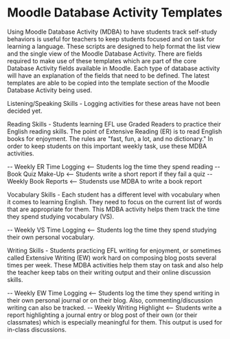 # Moodle Database Activity Templates

Using Moodle Database Activity (MDBA) to have students track self-study behaviors is useful for teachers to keep students focused and on task for learning a language. These scripts are designed to help format the list view and the single view of the Moodle Database Activity. There are fields required to make use of these templates which are part of the core Database Activity fields available in Moodle. Each type of database activity will have an explanation of the fields that need to be defined. The latest templates are able to be copied into the template section of the Moodle Database Activity being used.

Listening/Speaking Skills - Logging activities for these areas have not been decided yet.

Reading Skills - Students learning EFL use Graded Readers to practice their English reading skills. The point of Extensive Reading (ER) is to read English books for enjoyment. The rules are "fast, fun, a lot, and no dictionary." In order to keep students on this important weekly task, use these MDBA activities.

-- Weekly ER Time Logging <-- Students log the time they spend reading
-- Book Quiz Make-Up   <-- Students write a short report if they fail a quiz
-- Weekly Book Reports <-- Studensts use MDBA to write a book report

Vocabulary Skills - Each student has a different level with vocabulary when it comes to learning English. They need to focus on the current list of words that are appropriate for them. This MDBA activity helps them track the time they spend studying vocabulary (VS).

-- Weekly VS Time Logging <-- Students log the time they spend studying their own personal vocabulary.

Writing Skills - Students practicing EFL writing for enjoyment, or sometimes called Extensive Writing (EW) work hard on composing blog posts several times per week. These MDBA activities help them stay on task and also help the teacher keep tabs on their writing output and their online discussion skills.

-- Weekly EW Time Logging <-- Students log the time they spend writing in their own personal journal or on their blog. Also, commenting/discussion writing can also be tracked.
-- Weekly Writing Highlight <-- Students write a report highlighting a journal entry or blog post of their own (or their classmates) which is especially meaningful for them. This output is used for in-class discussions.
